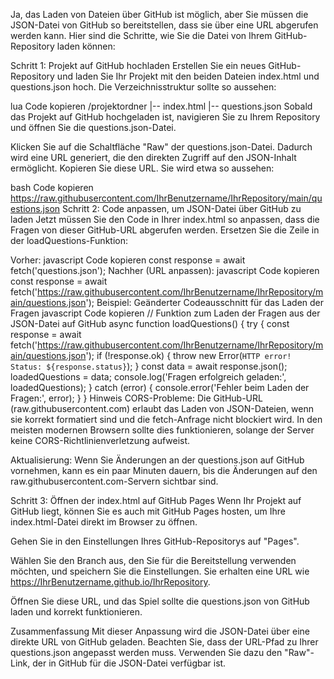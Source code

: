 Ja, das Laden von Dateien über GitHub ist möglich, aber Sie müssen die JSON-Datei von GitHub so bereitstellen, dass sie über eine URL abgerufen werden kann. Hier sind die Schritte, wie Sie die Datei von Ihrem GitHub-Repository laden können:

Schritt 1: Projekt auf GitHub hochladen
Erstellen Sie ein neues GitHub-Repository und laden Sie Ihr Projekt mit den beiden Dateien index.html und questions.json hoch. Die Verzeichnisstruktur sollte so aussehen:

lua
Code kopieren
/projektordner
  |-- index.html
  |-- questions.json
Sobald das Projekt auf GitHub hochgeladen ist, navigieren Sie zu Ihrem Repository und öffnen Sie die questions.json-Datei.

Klicken Sie auf die Schaltfläche "Raw" der questions.json-Datei. Dadurch wird eine URL generiert, die den direkten Zugriff auf den JSON-Inhalt ermöglicht. Kopieren Sie diese URL. Sie wird etwa so aussehen:

bash
Code kopieren
https://raw.githubusercontent.com/IhrBenutzername/IhrRepository/main/questions.json
Schritt 2: Code anpassen, um JSON-Datei über GitHub zu laden
Jetzt müssen Sie den Code in Ihrer index.html so anpassen, dass die Fragen von dieser GitHub-URL abgerufen werden. Ersetzen Sie die Zeile in der loadQuestions-Funktion:

Vorher:
javascript
Code kopieren
const response = await fetch('questions.json');
Nachher (URL anpassen):
javascript
Code kopieren
const response = await fetch('https://raw.githubusercontent.com/IhrBenutzername/IhrRepository/main/questions.json');
Beispiel: Geänderter Codeausschnitt für das Laden der Fragen
javascript
Code kopieren
// Funktion zum Laden der Fragen aus der JSON-Datei auf GitHub
async function loadQuestions() {
  try {
    const response = await fetch('https://raw.githubusercontent.com/IhrBenutzername/IhrRepository/main/questions.json');
    if (!response.ok) {
      throw new Error(`HTTP error! Status: ${response.status}`);
    }
    const data = await response.json();
    loadedQuestions = data;
    console.log('Fragen erfolgreich geladen:', loadedQuestions);
  } catch (error) {
    console.error('Fehler beim Laden der Fragen:', error);
  }
}
Hinweis
CORS-Probleme: Die GitHub-URL (raw.githubusercontent.com) erlaubt das Laden von JSON-Dateien, wenn sie korrekt formatiert sind und die fetch-Anfrage nicht blockiert wird. In den meisten modernen Browsern sollte dies funktionieren, solange der Server keine CORS-Richtlinienverletzung aufweist.

Aktualisierung: Wenn Sie Änderungen an der questions.json auf GitHub vornehmen, kann es ein paar Minuten dauern, bis die Änderungen auf den raw.githubusercontent.com-Servern sichtbar sind.

Schritt 3: Öffnen der index.html auf GitHub Pages
Wenn Ihr Projekt auf GitHub liegt, können Sie es auch mit GitHub Pages hosten, um Ihre index.html-Datei direkt im Browser zu öffnen.

Gehen Sie in den Einstellungen Ihres GitHub-Repositorys auf "Pages".

Wählen Sie den Branch aus, den Sie für die Bereitstellung verwenden möchten, und speichern Sie die Einstellungen. Sie erhalten eine URL wie https://IhrBenutzername.github.io/IhrRepository.

Öffnen Sie diese URL, und das Spiel sollte die questions.json von GitHub laden und korrekt funktionieren.

Zusammenfassung
Mit dieser Anpassung wird die JSON-Datei über eine direkte URL von GitHub geladen. Beachten Sie, dass der URL-Pfad zu Ihrer questions.json angepasst werden muss. Verwenden Sie dazu den "Raw"-Link, der in GitHub für die JSON-Datei verfügbar ist.
